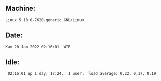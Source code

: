 ## Machine:
```
Linux 5.13.0-7620-generic GNU/Linux
```
## Date:
```
Kam 20 Jan 2022 02:16:01  WIB
```
## Idle:
```
 02:16:01 up 1 day, 17:24,  1 user,  load average: 0,22, 0,17, 0,19
```
